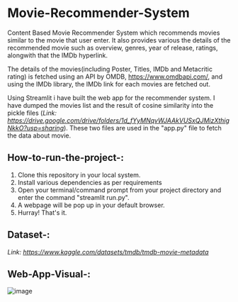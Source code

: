 # Movie-Recommender-System
Content Based Movie Recommender System which recommends movies similar to the movie that user enter. It also provides various the details of the recommended movie such as overview, genres, year of release, ratings, alongwith that the IMDb hyperlink.

The details of the movies(including Poster, Titles, IMDb and Metacritic rating) is fetched using an API by OMDB, https://www.omdbapi.com/, and using the IMDb library, the IMDb link for each movies are fetched out.

Using Streamlit i have built the web app for the recommender system. I have dumped the movies list and the result of cosine similarity into the pickle files (*Link: https://drive.google.com/drive/folders/1d_fYyMNqvWJAAkVUSxQJMizXthigNkkO?usp=sharing*). These two files are used in the "app.py" file to fetch the data about movie. 

## How-to-run-the-project-:
1. Clone this repository in your local system.
2. Install various dependencies as per requirements
3. Open your terminal/command prompt from your project directory and enter the command "streamlit run.py".
4. A webpage will be pop up in your default browser.
5. Hurray! That's it.

## Dataset-:
*Link: https://www.kaggle.com/datasets/tmdb/tmdb-movie-metadata*

## Web-App-Visual-:
![image](https://user-images.githubusercontent.com/92681193/190169719-aec61466-5448-46e8-b1f1-5b8c95359585.png)
